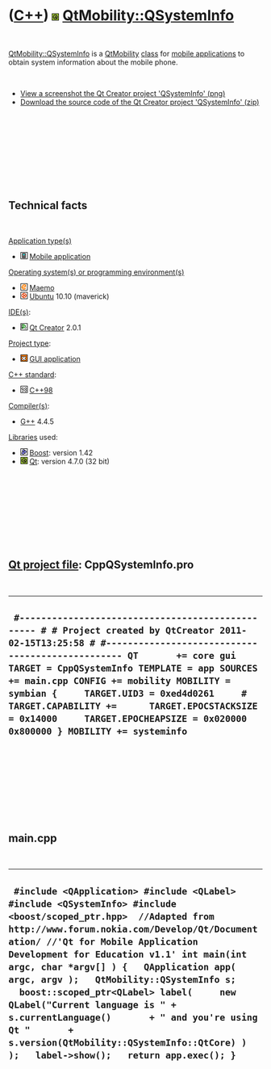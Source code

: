 
 

 

 

 

 

([C++](Cpp.md)) ![Qt](PicQt.png) [QtMobility::QSystemInfo](CppQSystemInfo.md)
===============================================================================

 

[QtMobility::QSystemInfo](CppQSystemInfo.md) is a
[QtMobility](CppQtMobility.md) [class](CppClass.md) for [mobile
applications](CppMobileApplication.md) to obtain system information
about the mobile phone.

 

-   [View a screenshot the Qt Creator project
    'QSystemInfo' (png)](CppQSystemInfo.png)
-   [Download the source code of the Qt Creator project
    'QSystemInfo' (zip)](CppQSystemInfo.zip)

 

 

 

 

 

Technical facts
---------------

 

[Application type(s)](CppApplication.md)

-   ![Mobile](PicMobile.png) [Mobile
    application](CppMobileApplication.md)

[Operating system(s) or programming environment(s)](CppOs.md)

-   ![Maemo](PicMaemo.png) [Maemo](CppMaemo.md)
-   ![Ubuntu](PicUbuntu.png) [Ubuntu](CppUbuntu.md) 10.10 (maverick)

[IDE(s)](CppIde.md):

-   ![Qt Creator](PicQtCreator.png) [Qt Creator](CppQtCreator.md) 2.0.1

[Project type](CppQtProjectType.md):

-   ![GUI](PicGui.png) [GUI application](CppGuiApplication.md)

[C++ standard](CppStandard.md):

-   ![C++98](PicCpp98.png) [C++98](Cpp98.md)

[Compiler(s)](CppCompiler.md):

-   [G++](CppGpp.md) 4.4.5

[Libraries](CppLibrary.md) used:

-   ![Boost](PicBoost.png) [Boost](CppBoost.md): version 1.42
-   ![Qt](PicQt.png) [Qt](CppQt.md): version 4.7.0 (32 bit)

 

 

 

 

 

[Qt project file](CppQtProjectFile.md): CppQSystemInfo.pro
-----------------------------------------------------------

 

  -----------------------------------------------------------------------------------------------------------------------------------------------------------------------------------------------------------------------------------------------------------------------------------------------------------------------------------------------------------------------------------------------------------------------------------------------------------
  ` #------------------------------------------------- # # Project created by QtCreator 2011-02-15T13:25:58 # #------------------------------------------------- QT       += core gui TARGET = CppQSystemInfo TEMPLATE = app SOURCES += main.cpp CONFIG += mobility MOBILITY =  symbian {     TARGET.UID3 = 0xed4d0261     # TARGET.CAPABILITY +=      TARGET.EPOCSTACKSIZE = 0x14000     TARGET.EPOCHEAPSIZE = 0x020000 0x800000 } MOBILITY += systeminfo`
  -----------------------------------------------------------------------------------------------------------------------------------------------------------------------------------------------------------------------------------------------------------------------------------------------------------------------------------------------------------------------------------------------------------------------------------------------------------

 

 

 

 

 

main.cpp
--------

 

  -------------------------------------------------------------------------------------------------------------------------------------------------------------------------------------------------------------------------------------------------------------------------------------------------------------------------------------------------------------------------------------------------------------------------------------------------------------------------------------------------------------------------------------------------------------------------
  ` #include <QApplication> #include <QLabel> #include <QSystemInfo> #include <boost/scoped_ptr.hpp>  //Adapted from http://www.forum.nokia.com/Develop/Qt/Documentation/ //'Qt for Mobile Application Development for Education v1.1' int main(int argc, char *argv[] ) {   QApplication app( argc, argv );   QtMobility::QSystemInfo s;   boost::scoped_ptr<QLabel> label(     new QLabel("Current language is " + s.currentLanguage()       + " and you're using Qt "       + s.version(QtMobility::QSystemInfo::QtCore) ) );   label->show();   return app.exec(); }`
  -------------------------------------------------------------------------------------------------------------------------------------------------------------------------------------------------------------------------------------------------------------------------------------------------------------------------------------------------------------------------------------------------------------------------------------------------------------------------------------------------------------------------------------------------------------------------

 

 

 

 

 

 

